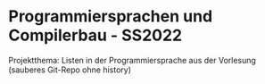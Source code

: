 Programmiersprachen und Compilerbau - SS2022
===

Projektthema: Listen in der Programmiersprache aus der Vorlesung
(sauberes Git-Repo ohne history)
